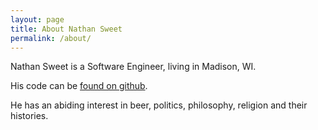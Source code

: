 ```yaml
---
layout: page
title: About Nathan Sweet
permalink: /about/
---
```


Nathan Sweet is a Software Engineer, living in Madison, WI. 

His code can be [found on github](https://github.com/nathanjsweet).

He has an abiding interest in beer, politics, philosophy, religion and their histories.